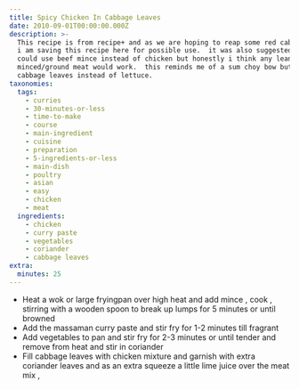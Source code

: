 ```yaml
---
title: Spicy Chicken In Cabbage Leaves
date: 2010-09-01T00:00:00.000Z
description: >-
  This recipe is from recipe+ and as we are hoping to reap some red cabbage soon
  i am saving this recipe here for possible use.  it was also suggested you
  could use beef mince instead of chicken but honestly i think any lean
  minced/ground meat would work.  this reminds me of a sum choy bow but using
  cabbage leaves instead of lettuce.
taxonomies:
  tags:
    - curries
    - 30-minutes-or-less
    - time-to-make
    - course
    - main-ingredient
    - cuisine
    - preparation
    - 5-ingredients-or-less
    - main-dish
    - poultry
    - asian
    - easy
    - chicken
    - meat
  ingredients:
    - chicken
    - curry paste
    - vegetables
    - coriander
    - cabbage leaves
extra:
  minutes: 25
---
```

 - Heat a wok or large fryingpan over high heat and add mince , cook , stirring with a wooden spoon to break up lumps for 5 minutes or until browned
 - Add the massaman curry paste and stir fry for 1-2 minutes till fragrant
 - Add vegetables to pan and stir fry for 2-3 minutes or until tender and remove from heat and stir in coriander
 - Fill cabbage leaves with chicken mixture and garnish with extra coriander leaves and as an extra squeeze a little lime juice over the meat mix ,
